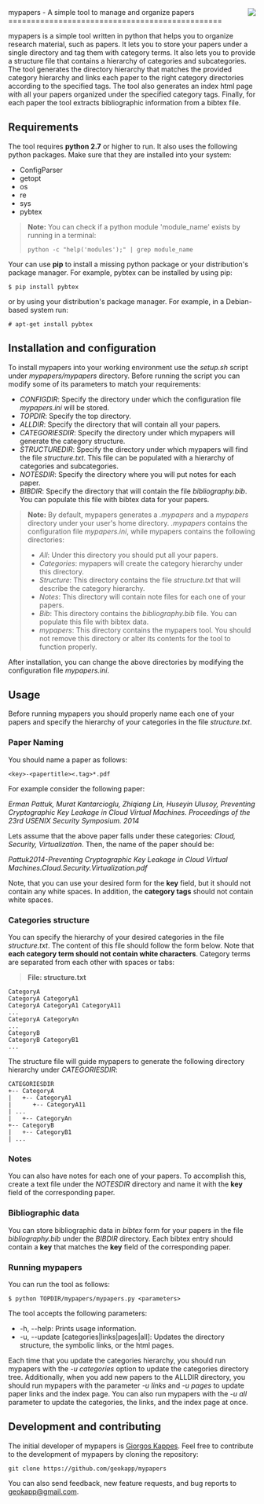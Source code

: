<img src="http://cs.uoi.gr/~gkappes/files/mypapers.jpg" align="right" />
mypapers - A simple tool to manage and organize papers
===============================================

mypapers is a simple tool written in python that helps you to organize research material, such as papers. It lets you to store your papers under a single directory and tag them with category terms. It also lets you to provide a structure file that contains a hierarchy of categories and subcategories. The tool generates the directory hierarchy that matches the provided category hierarchy and links each paper to the right category directories according to the specified tags. The tool also generates an index html page with all your papers organized under the specified category tags. Finally,  for each paper the tool extracts bibliographic information from a bibtex file.

Requirements
-----------------

The tool requires **python 2.7** or higher to run. It also uses the following python packages. Make sure that they are installed into your system:

- ConfigParser
- getopt
- os
- re
- sys
- pybtex

> **Note:**
> You can check if a python module 'module_name' exists by running in a terminal:
> 
> ```
> python -c "help('modules');" | grep module_name
>```

Your can use **pip** to install a missing python package or your distribution's package manager. For example, pybtex can be installed by using pip: 
```
$ pip install pybtex
```
or by using your distribution's package manager. For example, in a Debian-based system run:
```
# apt-get install pybtex
```

Installation and configuration
-----------------------------------

To install mypapers into your working environment use the *setup.sh* script under *mypapers/mypapers* directory. Before running the script you can modify some of its parameters to match your requirements:

- *CONFIGDIR*: Specify the directory under which the configuration file *mypapers.ini* will be stored.
- *TOPDIR*: Specify the top directory.
- *ALLDIR*: Specify the directory that will contain all your papers. 
- *CATEGORIESDIR*: Specify the directory under which mypapers will generate the category structure. 
- *STRUCTUREDIR*: Specify the directory under which mypapers will find the file *structure.txt*. This file can be populated with a hierarchy of categories and subcategories. 
- *NOTESDIR*: Specify the directory where you will put notes for each paper.
- *BIBDIR*: Specify the directory that will contain the file *bibliography.bib*. You can populate this file with bibtex data for your papers. 

> **Note:**
>  By default, mypapers generates a *.mypapers* and a *mypapers* directory under your user's home directory. *.mypapers* contains the configuration file *mypapers.ini*, while mypapers contains the following directories:
>  
>  - *All*: Under this directory you should put all your papers.
>  - *Categories*: mypapers will create the category hierarchy under this directory.
>  - *Structure*: This directory contains the file *structure.txt* that will describe the category hierarchy.
>  - *Notes*: This directory will contain note files for each one of your papers.
>  - *Bib*: This directory contains the *bibliography.bib* file. You can populate this file with bibtex data.
>  - *mypapers*: This directory contains the mypapers tool. You should not remove this directory or alter its contents for the tool to function properly.  

After installation, you can change the above directories by modifying the  configuration file *mypapers.ini*.

Usage
-------

Before running mypapers you should properly name each one of your papers and specify the hierarchy of your categories in the file *structure.txt*.

### Paper Naming

You should name a paper as follows:
```
<key>-<papertitle><.tag>*.pdf
```
For example consider the following paper:

*Erman Pattuk, Murat Kantarcioglu, Zhiqiang Lin, Huseyin Ulusoy, Preventing Cryptographic Key Leakage in Cloud Virtual Machines. Proceedings of the 23rd USENIX Security Symposium. 2014*

Lets assume that the above paper falls under these categories: *Cloud, Security, Virtualization*. Then, the name of the paper should be:

*Pattuk2014-Preventing Cryptographic Key Leakage in Cloud Virtual Machines.Cloud.Security.Virtualization.pdf*

Note, that you can use your desired form for the **key** field, but it should not contain any white spaces. In addition, the **category tags** should not contain white spaces.

### Categories structure

You can specify the hierarchy of your desired categories in the file *structure.txt*. The content of this file should follow the form below. Note that **each category term should not contain white characters**. Category terms are separated from each other with spaces or tabs:

> **File: structure.txt**
```
CategoryA 
CategoryA CategoryA1
CategoryA CategoryA1 CategoryA11
...
CategoryA CategoryAn
...
CategoryB
CategoryB CategoryB1
...
```

The structure file will guide mypapers to generate the following directory hierarchy under *CATEGORIESDIR*:
```
CATEGORIESDIR
+-- CategoryA
|   +-- CategoryA1
|      +-- CategoryA11
| ...
|   +-- CategoryAn
+-- CategoryB
|   +-- CategoryB1
| ...
```

### Notes

You can also have notes for each one of your papers. To accomplish this, create a text file under the *NOTESDIR* directory and name it with the **key** field of the corresponding paper.

### Bibliographic data

You can store bibliographic data in *bibtex* form for your papers in the file *bibliography.bib* under the *BIBDIR* directory. Each bibtex entry should contain a **key** that matches the **key** field of the corresponding paper.

### Running mypapers
You can run the tool as follows:

```
$ python TOPDIR/mypapers/mypapers.py <parameters>   
```

The tool accepts the following parameters:

- -h, --help: Prints usage information.
- -u, --update [categories|links|pages|all]: Updates the directory structure, the symbolic links, or the html pages.

Each time that you update the categories hierarchy, you should run mypapers with the *-u categories* option to update the categories directory tree. Additionally, when you add new papers to the ALLDIR directory, you should run mypapers with the parameter *-u links* and *-u pages* to update paper links and the index page. You can also run mypapers with the *-u all* parameter to update the categories, the links, and the index page at once.

Development and contributing
----------------------------

The initial developer of mypapers is [Giorgos Kappes](http://giorgoskappes.com). Feel free to contribute to the development of mypapers by cloning the repository: 

`git clone https://github.com/geokapp/mypapers`

You can also send feedback, new feature requests, and bug reports to <geokapp@gmail.com>.
